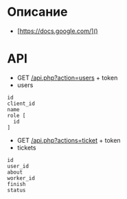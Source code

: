 # Описание
- [https://docs.google.com/]()

# API

- GET [/api.php?action=users]() + token
- users
```
id
client_id
name
role [
  id
]
```
- GET [/api.php?actions=ticket]() + token
- tickets
````
id
user_id
about
worker_id
finish
status
````

